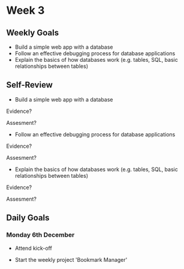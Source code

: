 
# Week 3

## Weekly Goals 

- Build a simple web app with a database
- Follow an effective debugging process for database applications
- Explain the basics of how databases work (e.g. tables, SQL, basic relationships between tables)

## Self-Review

- Build a simple web app with a database

Evidence?

Assesment?

- Follow an effective debugging process for database applications

Evidence?

Assesment?

- Explain the basics of how databases work (e.g. tables, SQL, basic relationships between tables)

Evidence?

Assesment?

## Daily Goals

### Monday 6th December

- Attend kick-off 

- Start the weekly project 'Bookmark Manager'


